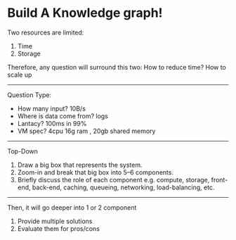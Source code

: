 # Build A Knowledge graph!
Two resources are limited: 
1. Time
2. Storage
 
Therefore, any question will surround this two:
How to reduce time?
How to scale up


------
Question Type:
- How many input? 10B/s
- Where is data come from? logs
- Lantacy? 100ms in 99%
- VM spec?  4cpu 16g ram , 20gb shared memory


--------
Top-Down
1.  Draw a big box that represents the system.
2.  Zoom-in and break that big box into 5–6 components.
3.  Briefly discuss the role of each component e.g. compute, storage, front-end, back-end, caching,  queueing, networking, load-balancing, etc.
-----

Then, it will go deeper into 1 or 2 component
 1. Provide multiple solutions
 2. Evaluate them for pros/cons



<!--stackedit_data:
eyJoaXN0b3J5IjpbMTUwNTMzNzI4M119
-->